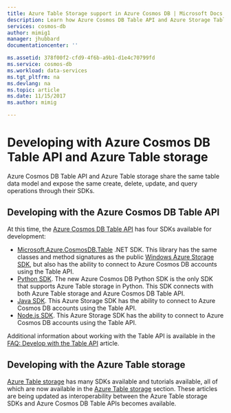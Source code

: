 ```yaml
---
title: Azure Table Storage support in Azure Cosmos DB | Microsoft Docs
description: Learn how Azure Cosmos DB Table API and Azure Storage Tables work together.
services: cosmos-db
author: mimig1
manager: jhubbard
documentationcenter: ''

ms.assetid: 378f00f2-cfd9-4f6b-a9b1-d1e4c70799fd
ms.service: cosmos-db
ms.workload: data-services
ms.tgt_pltfrm: na
ms.devlang: na
ms.topic: article
ms.date: 11/15/2017
ms.author: mimig

---
```


# Developing with Azure Cosmos DB Table API and Azure Table storage

Azure Cosmos DB Table API and Azure Table storage share the same table data model and expose the same create, delete, update, and query operations through their SDKs. 

## Developing with the Azure Cosmos DB Table API

At this time, the [Azure Cosmos DB Table API](table-introduction.md) has four SDKs available for development: 
- [Microsoft.Azure.CosmosDB.Table](https://aka.ms/tableapinuget) .NET SDK. This library has the same classes and method signatures as the public [Windows Azure Storage SDK](https://www.nuget.org/packages/WindowsAzure.Storage), but also has the ability to connect to Azure Cosmos DB accounts using the Table API. 
- [Python SDK](table-sdk-python.md). The new Azure Cosmos DB Python SDK is the only SDK that supports Azure Table storage in Python. This SDK connects with both Azure Table storage and Azure Cosmos DB Table API.
- [Java SDK](table-sdk-java.md). This Azure Storage SDK has the ability to connect to Azure Cosmos DB accounts using the Table API.
- [Node.js SDK](table-sdk-nodejs.md). This Azure Storage SDK has the ability to connect to Azure Cosmos DB accounts using the Table API.

Additional information about working with the Table API is available in the [FAQ: Develop with the Table API](faq.md#develop-with-the-table-api) article.

## Developing with the Azure Table storage

[Azure Table storage](table-storage-overview.md) has many SDKs available and tutorials available, all of which are now available in the [Azure Table storage](table-storage-overview.md) section. These articles are being updated as interoperability between the Azure Table storage SDKs and Azure Cosmos DB Table APIs becomes available.  





